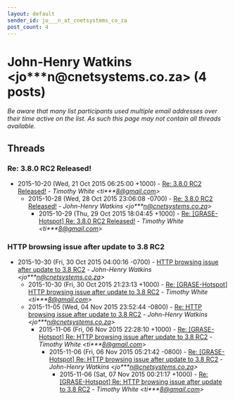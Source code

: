 ```yaml
---
layout: default
sender_id: jo___n_at_cnetsystems_co_za
post_count: 4
---
```


# John-Henry Watkins <jo***n<span>@</span>cnetsystems.co.za> (4 posts)

_Be aware that many list participants used multiple email addresses over their time active on the list. As such this page may not contain all threads available._

## Threads

### Re: 3.8.0 RC2 Released!
+ 2015-10-20 (Wed, 21 Oct 2015 06:25:00 +1000) - [Re: 3.8.0 RC2 Released!](/archive/2015/10/27e888f4c00b262271a9a079849b325e05cd08e4e707463b995ee1a286fe8c67) - _Timothy White \<ti***8@gmail.com\>_
  + 2015-10-28 (Wed, 28 Oct 2015 23:06:08 -0700) - [Re: 3.8.0 RC2 Released!](/archive/2015/10/04b9d4fb617681384e0df3aba5ff978bcde5ae1619de9d67667740ebb1aac13a) - _John-Henry Watkins \<jo***n@cnetsystems.co.za\>_
    + 2015-10-29 (Thu, 29 Oct 2015 18:04:45 +1000) - [Re: [GRASE-Hotspot] Re: 3.8.0 RC2 Released!](/archive/2015/10/15d7fcad6b4ed1554f98cb073b80d1ebff2163cc7b88abc26a68c1d247366a5a) - _Timothy White \<ti***8@gmail.com\>_

### HTTP browsing issue after update to 3.8 RC2
+ 2015-10-30 (Fri, 30 Oct 2015 04:00:16 -0700) - [HTTP browsing issue after update to 3.8 RC2](/archive/2015/10/59901fc4333896155d22654a56e3fef70380cf8a5acafec4ab69340844236147) - _John-Henry Watkins \<jo***n@cnetsystems.co.za\>_
  + 2015-10-30 (Fri, 30 Oct 2015 21:23:13 +1000) - [Re: [GRASE-Hotspot] HTTP browsing issue after update to 3.8 RC2](/archive/2015/10/1fba2d691e2a8eb1bcac7628d467bd156d9ee79c016bfa3543a91f8e97c89b8f) - _Timothy White \<ti***8@gmail.com\>_
  + 2015-11-05 (Wed, 04 Nov 2015 23:52:44 -0800) - [Re: HTTP browsing issue after update to 3.8 RC2](/archive/2015/11/fc1e6ca01529913e26edeb5f4becfc9838fb7251c3d2e079e84403f8b4bea091) - _John-Henry Watkins \<jo***n@cnetsystems.co.za\>_
    + 2015-11-06 (Fri, 06 Nov 2015 22:28:10 +1000) - [Re: [GRASE-Hotspot] Re: HTTP browsing issue after update to 3.8 RC2](/archive/2015/11/50df30fbd822b7ba9b65ab6dbd4f78ed614176d8630ab45f8f5725ea26b420f9) - _Timothy White \<ti***8@gmail.com\>_
      + 2015-11-06 (Fri, 06 Nov 2015 05:21:42 -0800) - [Re: [GRASE-Hotspot] Re: HTTP browsing issue after update to 3.8 RC2](/archive/2015/11/797d0778733c98b747a7c5fc1ce7eb9bb94be3ae50e0dbdfeedb3e7cc0f54f5a) - _John-Henry Watkins \<jo***n@cnetsystems.co.za\>_
        + 2015-11-06 (Sat, 07 Nov 2015 00:21:17 +1000) - [Re: [GRASE-Hotspot] Re: HTTP browsing issue after update to 3.8 RC2](/archive/2015/11/e579b5fb46fc46ae472f174b10b19a1144e802c9c1ee363c8def0d3df8adcdf6) - _Timothy White \<ti***8@gmail.com\>_

